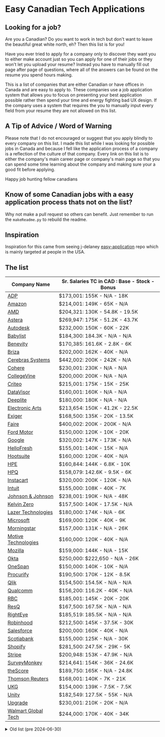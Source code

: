 # Easy Canadian Tech Applications

## Looking for a job?
Are you a Canadian? Do you want to work in tech but don't want to leave the beautiful great white north, eh? Then this list is for you!

Have you ever tried to apply for a company only to discover they want you to either make account just so you can apply for one of their jobs or they won't let you upload your resume? Instead you have to manually fill out page after page of questions, where all of the answers can be found on the resume you spend hours making.

This is a list of companies that are either Canadian or have offices in Canada and are easy to apply to. These companies use a job application system that allows you to focus on presenting your best application possible rather then spend your time and energy fighting bad UX design. If the company uses a system that requires the you to manually input every field from your resume they are not allowed on this list.

## A Tip of Advice / Word of Warning
Please note that I do not encouraged or suggest that you apply blindly to every company on this list. I made this list while I was looking for possible jobs in Canada and because I fell like the application process of a company is a reflection of the culture of that company. Every link on this list is to either the company's main career page or company's main page so that you can spend some time learning about the company and making sure your a good fit before applying.

Happy job hunting fellow canadians

## Know of some Canadian jobs with a easy application process thats not on the list? 
Why not make a pull request so others can benefit. Just remember to run the ```makeReadme.py``` to rebuild the readme.

## Inspiration 
Inspiration for this came from seeing j-delaney [easy-application](https://github.com/j-delaney/easy-application) repo which is mainly targeted at people in the USA. 


## The list

| Company Name                                                                                   | Sr. Salaries TC in CAD : Base - Stock - Bonus |
|------------------------------------------------------------------------------------------------|-----------------------------------------------|
| [ADP](https://jobs.adp.com/en/)                                                                | $173,001: 155K - N/A - 18K                    |
| [Amazon](https://www.amazon.jobs/)                                                             | $214,001: 149K - 65K - N/A                    |
| [AMD](https://careers.amd.com/careers-home/jobs)                                               | $204,321: 130K - 54.8K - 19.5K                |
| [Astera](https://www.astera.com/careers)                                                       | $269,947: 175K - 51.2K - 43.7K                |
| [Autodesk](https://www.autodesk.com/careers)                                                   | $232,000: 150K - 60K - 22K                    |
| [Babylist](https://www.babylist.com/about/careers)                                             | $184,300: 184.3K - N/A - N/A                  |
| [Benevity](https://www.benevity.com/careers)                                                   | $170,385: 161.6K - 2.8K - 6K                  |
| [Briza](https://www.briza.com/careers)                                                         | $202,000: 162K - 40K - N/A                    |
| [Cerebras Systems](https://www.cerebras.net/join-us/)                                          | $442,002: 200K - 242K - N/A                   |
| [Cohere](https://cohere.com/careers)                                                           | $230,001: 230K - N/A - N/A                    |
| [CollegeVine](https://www.collegevine.com/jobs)                                                | $200,000: 200K - N/A - N/A                    |
| [Criteo](https://careers.criteo.com/en/)                                                       | $215,001: 175K - 15K - 25K                    |
| [DataVisor](https://www.datavisor.com/careers/)                                                | $160,001: 160K - N/A - N/A                    |
| [Deeplite](https://www.deeplite.ai/careers)                                                    | $180,000: 180K - N/A - N/A                    |
| [Electronic Arts](https://www.ea.com/careers)                                                  | $213,654: 150K - 41.2K - 22.5K                |
| [Exiger](https://www.exiger.com/careers)                                                       | $168,500: 135K - 20K - 13.5K                  |
| [Faire](https://www.faire.com/careers)                                                         | $400,002: 200K - 200K - N/A                   |
| [Ford Motor](https://corporate.ford.com/careers.html)                                          | $150,000: 120K - 10K - 20K                    |
| [Google](https://www.google.com/about/careers/applications/)                                   | $320,002: 147K - 173K - N/A                   |
| [HelloFresh](https://careers.hellofresh.com/global/en/)                                        | $155,001: 140K - 15K - N/A                    |
| [Hootsuite](https://hootsuite.com/about/careers)                                               | $160,000: 120K - 40K - N/A                    |
| [HPE](https://careers.hpe.com/us/en)                                                           | $160,844: 144K - 6.8K - 10K                   |
| [HPQ](https://jobs.hp.com/us/)                                                                 | $158,079: 142.6K - 9.5K - 6K                  |
| [Instacart](https://instacart.careers/)                                                        | $320,000: 200K - 120K - N/A                   |
| [Intuit](https://www.intuit.com/careers/)                                                      | $155,000: 108K - 40K - 7K                     |
| [Johnson & Johnson](https://www.jnj.com/)                                                      | $238,001: 190K - N/A - 48K                    |
| [Kelvin Zero](https://kelvinzero.com/careers)                                                  | $157,500: 140K - 17.5K - N/A                  |
| [Lazer Technologies](https://www.lazertechnologies.com/careers)                                | $180,000: 174K - N/A - 6K                     |
| [Microsoft](https://careers.microsoft.com/)                                                    | $169,000: 120K - 40K - 9K                     |
| [Morningstar](https://www.morningstar.com/careers)                                             | $157,000: 131K - N/A - 26K                    |
| [Motive Technologies](https://www.gomotive.com/careers/)                                       | $160,000: 120K - 40K - N/A                    |
| [Mozilla](https://www.mozilla.org/en-US/careers/listings/)                                     | $159,000: 144K - N/A - 15K                    |
| [Okta](https://www.okta.com/company/careers/)                                                  | $250,000: $222,650 - N/A - 26K                |
| [OneSpan](https://www.onespan.com/about/careers)                                               | $150,000: 140K - 10K - N/A                    |
| [Procurify](https://www.procurify.com/careers/)                                                | $190,500: 170K - 12K - 8.5K                   |
| [Qlik](https://www.qlik.com/us/company/careers)                                                | $154,500: 154.5K - N/A - N/A                  |
| [Qualcomm](https://careers.qualcomm.com/)                                                      | $156,200: 116.2K - 40K - N/A                  |
| [RBC](https://jobs.rbc.com/)                                                                   | $185,001: 145K - 20K - 20K                    |
| [ResQ](https://www.getresq.com/careers)                                                        | $167,500: 167.5K - N/A - N/A                  |
| [RightEye](https://righteye.com/careers/)                                                      | $185,519: 185.5K - N/A - N/A                  |
| [Robinhood](https://careers.robinhood.com/)                                                    | $212,500: 145K - 37.5K - 30K                  |
| [Salesforce](https://www.salesforce.com/company/careers/)                                      | $200,000: 160K - 40K - N/A                    |
| [Scotiabank](https://www.scotiabank.com/careers/en/careers.html)                               | $155,000: 125K - N/A - 30K                    |
| [Shopify](https://www.shopify.com/careers)                                                     | $281,500: 247.5K - 29K - 5K                   |
| [Stripe](https://stripe.com/jobs/search)                                                       | $200,948: 153K - 47.9K - N/A                  |
| [SurveyMonkey](https://www.surveymonkey.com/mp/careers/)                                       | $214,641: 154K - 36K - 24.6K                  |
| [theScore](https://www.scoremediaandgaming.com/careers)                                        | $189,750: 165K - N/A - 24.8K                  |
| [Thomson Reuters](https://careers.thomsonreuters.com/)                                         | $168,001: 140K - 7K - 21K                     |
| [UKG](https://www.ukg.com/careers)                                                             | $154,000: 139K - 7.5K - 7.5K                  |
| [Unity](https://careers.unity.com/)                                                            | $182,549: 127.5K - 55K - N/A                  |
| [Upgrade](https://www.upgrade.com/careers/)                                                    | $230,001: 210K - 20K - N/A                    |
| [Walmart Global Tech](https://tech.walmart.com/content/walmart-global-tech/en_us/careers.html) | $244,000: 170K - 40K - 34K                    |


<details>
  <summary>Old list (pre 2024-06-30)</summary>

<!-- BEGIN DATA -->

| Company Name | Sr. Salaries TC : Base - Stock - Bonus |
| --- | --- |
| [ACV Auctions](https://www.acvauctions.com/careers) | 216 803 CAD : 150 тис. - 66,8 тис. - N/A |
| [Amazon](https://www.amazon.jobs/) | 214 535 CAD : 160 тис. - 29,53 тис. - 25 тис. |
| [AMD](https://careers.amd.com/) | 236 334 CAD : 145 тис. - 41,33 тис. - 50 тис. |
| [Autodesk](https://www.autodesk.com/careers/overview) | 249 989 CAD : 157,99 тис. - 70 тис. - 22 тис. |
| [Binance](https://www.binance.com/en/careers/job-openings) | 229 501 CAD : 170 тис. - N/A - 59,5 тис. |
| [Block](https://block.xyz/careers) | 276 979 CAD : 173 тис. - 103,98 тис. - N/A |
| [Bolt](https://www.bolt.com/careers) | 260 000 CAD : 260 тис. - N/A - N/A |
| [Brex](https://www.brex.com/careers) | 500 000 CAD : 350 тис. - 150 тис. - N/A |
| [Carta](https://carta.com/careers/) | 278 001 CAD : 228 тис. - 50 тис. - N/A |
| [Cerebras Systems](https://www.cerebras.net/join-us/) | 240 000 CAD : 240 тис. - N/A - N/A |
| [Cisco](https://www.cisco.com/c/en/us/about/careers.html) | 268 173 CAD : 180 тис. - 41,17 тис. - 47 тис. |
| [Clari](https://www.clari.com/careers/) | 366 632 CAD : 260 тис. - 92,88 тис. - 13,75 тис. |
| [Clickatell](https://www.clickatell.com/jobs/) | 238 344 CAD : 198,62 тис. - N/A - 39,72 тис. |
| [Coinbase](https://www.coinbase.com/careers) | 374 732 CAD : 185,49 тис. - 163,73 тис. - 25,51 тис. |
| [Coursera](https://about.coursera.org/careers) | 233 501 CAD : 159 тис. - 59,5 тис. - 15 тис. |
| [CrowdStrike](https://www.crowdstrike.com/careers/) | 230 000 CAD : 168 тис. - 50 тис. - 12 тис. |
| [DigitalOcean](https://www.digitalocean.com/careers) | 298 523 CAD : 198 тис. - 34,52 тис. - N/A |
| [Etsy](https://careers.etsy.com/) | 325 201 CAD : 182 тис. - 125 тис. - 18,2 тис. |
| [Facebook](https://www.metacareers.com/) | 222 000 CAD : 140 тис. - 82 тис. - N/A |
| [Faire](https://www.faire.com/en-ca/careers) | 465 002 CAD : 215 тис. - 250 тис. - N/A |
| [GitHub](https://github.com/about/careers) | 320 517 CAD : 224,45 тис. - 66,8 тис. - 29,27 тис. |
| [Google](https://careers.google.com/jobs/) | 240 480 CAD : 146,96 тис. - 66,8 тис. - 26,72 тис. |
| [Guidewire Software](https://careers.guidewire.com/) | 213 989 CAD : 159,99 тис. - 30 тис. - 24 тис. |
| [HashiCorp](https://www.hashicorp.com/careers) | 313 000 CAD : 203 тис. - 110 тис. - N/A |
| [IBM](https://www.ibm.com/careers/uk-en/search/%3Ffilters%3Dprimary_country:DZ,primary_country:AT,primary_country:BE,primary_country:BG,primary_country:HR,primary_country:CY,primary_country:CZ,primary_country:DK,primary_country:EG,primary_country:FI,primary_country:FR,primary_country:DE,primary_country:GH,primary_country:GR,primary_country:HU,primary_country:IE,primary_country:IL,primary_country:IT,primary_country:KE,primary_country:LV,primary_country:LT,primary_country:MA,primary_country:NL,primary_country:NG,primary_country:NO,primary_country:PK,primary_country:PL,primary_country:PT,primary_country:QA,primary_country:RO,primary_country:SA,primary_country:RS,primary_country:SK,primary_country:SI,primary_country:ZA,primary_country:ES,primary_country:SE,primary_country:CH,primary_country:TN,primary_country:TR,primary_country:AE,primary_country:GB) | 340 000 CAD : 245 тис. - 60 тис. - 35 тис. |
| [Instacart](https://instacart.careers/current-openings/) | 250 000 CAD : 190 тис. - 60 тис. - N/A |
| [Kraken](https://www.kraken.com/careers) | 280 560 CAD : 280,56 тис. - N/A - N/A |
| [Ledn](https://ledn.io/careers) | 261 988 CAD : 200 тис. - 61,99 тис. - N/A |
| [Lookout](https://lookoutsociety.ca/careers/) | 207 164 CAD : 150 тис. - 42,16 тис. - 15 тис. |
| [Lunchbox Technolo...](https://lunchbox.io/careers) | 222 000 CAD : 222 тис. - N/A - N/A |
| [Microsoft](https://careers.microsoft.com/) | 230 000 CAD : 185 тис. - 35 тис. - 10 тис. |
| [MongoDB](https://www.mongodb.com/careers) | 335 000 CAD : 260 тис. - 75 тис. - N/A |
| [NerdWallet](https://www.nerdwallet.com/careers/teams) | 226 611 CAD : 197 тис. - 29,61 тис. - N/A |
| [Nuro](https://www.nuro.ai/careers) | 474 002 CAD : 200 тис. - 250 тис. - 24 тис. |
| [Nvidia](https://www.nvidia.com/en-us/about-nvidia/careers/) | 225 000 CAD : 175 тис. - 50 тис. - N/A |
| [Okta](https://www.okta.com/company/careers/) | 235 759 CAD : 152 тис. - 68,76 тис. - 15 тис. |
| [Oracle](https://www.oracle.com/careers/) | 226 000 CAD : 160 тис. - 50 тис. - 16 тис. |
| [PayPal](https://careers.pypl.com/home/) | 213 760 CAD : 160,32 тис. - 53,44 тис. - N/A |
| [Penn National Gaming](https://www.pennentertainment.com/careers) | 252 751 CAD : 200 тис. - 52,75 тис. - N/A |
| [Perpetua](https://perpetua.io/) | 220 001 CAD : 200 тис. - N/A - 20 тис. |
| [Pinterest](https://www.pinterestcareers.com/) | 250 485 CAD : 197,99 тис. - 52,5 тис. - N/A |
| [Planned](https://planned.com/careers) | 258 501 CAD : 220 тис. - 38,5 тис. - N/A |
| [Polar Asset Manag...](https://polaramp.com/talent/) | 320 000 CAD : 320 тис. - N/A - N/A |
| [Qualcomm](https://www.qualcomm.com/company/careers) | 249 000 CAD : 136 тис. - 100 тис. - 13 тис. |
| [SADA](https://sada.com/careers-cloud-computing-business-solutions/) | 210 000 CAD : 210 тис. - N/A - N/A |
| [Salesforce](https://www.salesforce.com/company/careers/) | 205 266 CAD : 158 тис. - 23,57 тис. - 23,7 тис. |
| [Shopify](https://www.shopify.com/ca/careers) | 207 002 CAD : 162 тис. - 45 тис. - N/A |
| [Snowflake](https://careers.snowflake.com/) | 432 000 CAD : 180 тис. - 225 тис. - 27 тис. |
| [Square](https://careers.squareup.com/ca/en) | 247 389 CAD : 160 тис. - 87,39 тис. - N/A |
| [StackAdapt](https://www.stackadapt.com/careers) | 215 001 CAD : 200 тис. - 15 тис. - N/A |
| [Stripe](https://stripe.com/jobs/search) | 280 965 CAD : 180 тис. - 100,96 тис. - N/A |
| [TD bank](https://jobs.td.com/en-CA/) | 228 800 CAD : 228,8 тис. - N/A - N/A |
| [Tech Mahindra](https://careers.techmahindra.com/) | 235 752 CAD : 235,75 тис. - N/A - N/A |
| [Twitch](https://www.twitch.tv/jobs/) | 250 000 CAD : 185 тис. - 15 тис. - 50 тис. |
| [Twitter](https://careers.twitter.com/) | 225 485 CAD : 150 тис. - 75,49 тис. - N/A |
| [Uber](https://www.uber.com/us/en/careers/) | 238 205 CAD : 142 тис. - 96,2 тис. - N/A |
| [Upgrade](https://www.upgrade.com/careers/) | 337 499 CAD : 180 тис. - 157,5 тис. - N/A |
| [VMware](https://careers.vmware.com/careers-home/) | 274 513 CAD : 200 тис. - 54,51 тис. - 20 тис. |
| [VTS](https://www.vts.com/careers) | 250 000 CAD : 200 тис. - 50 тис. - N/A |
| [Wayfair](https://www.aboutwayfair.com/careers) | 220 000 CAD : 220 тис. - N/A - N/A |
| [Wealthsimple](https://www.wealthsimple.com/en-ca/careers) | 220 000 CAD : 180 тис. - 40 тис. - N/A |
| [Wish](https://www.wish.com/careers) | 260 001 CAD : 220 тис. - 40 тис. - N/A |
| [Yelp](https://www.yelp.careers/) | 240 151 CAD : 140 тис. - 100,15 тис. - N/A |

</details>
